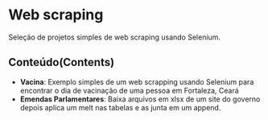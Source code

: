 # Web scraping
Seleção de projetos simples de web scraping usando Selenium.

## Conteúdo(Contents)
* __Vacina__: Exemplo simples de um web scrapping usando Selenium para encontrar o dia de vacinação de uma pessoa em Fortaleza, Ceará
* __Emendas Parlamentares__: Baixa arquivos em xlsx de um site do governo depois aplica um melt nas tabelas e as junta em um append.
